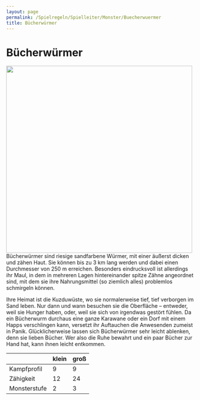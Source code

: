 ```yaml
---
layout: page
permalink: /Spielregeln/Spielleiter/Monster/Buecherwuermer
title: Bücherwürmer
---
```


# Bücherwürmer

<img alt="" height="500" src="{{ site.baseurl }}/assets/pics/weltenbuch/gallery/monster/nrm/buecherwurm.jpg" width="498" />
Bücherwürmer sind riesige sandfarbene Würmer, mit einer äußerst dicken und zähen Haut. Sie können bis zu 3 km lang werden und dabei einen Durchmesser von 250 m erreichen. Besonders eindrucksvoll ist allerdings ihr Maul, in dem in mehreren Lagen hintereinander spitze Zähne angeordnet sind, mit dem sie ihre Nahrungsmittel (so ziemlich alles) problemlos schmirgeln können.

Ihre Heimat ist die Kuzduwüste, wo sie normalerweise tief, tief verborgen im Sand leben. Nur dann und wann besuchen sie die Oberfläche &ndash; entweder, weil sie Hunger haben, oder, weil sie sich von irgendwas gestört fühlen. Da ein Bücherwurm durchaus eine ganze Karawane oder ein Dorf mit einem Happs verschlingen kann, versetzt ihr Auftauchen die Anwesenden zumeist in Panik. Glücklicherweise lassen sich Bücherwürmer sehr leicht ablenken, denn sie lieben Bücher. Wer also die Ruhe bewahrt und ein paar Bücher zur Hand hat, kann ihnen leicht entkommen.

<table>
<thead>
<tr><th> </th><th>klein</th><th>groß</th></tr>
</thead>
<tbody>
<tr><td>Kampfprofil</td><td>9</td><td>9</td></tr>
<tr><td>Zähigkeit</td><td>12</td><td>24</td></tr>
<tr><td>Monsterstufe</td><td>2</td><td>3</td></tr>
</tbody>
</table>


